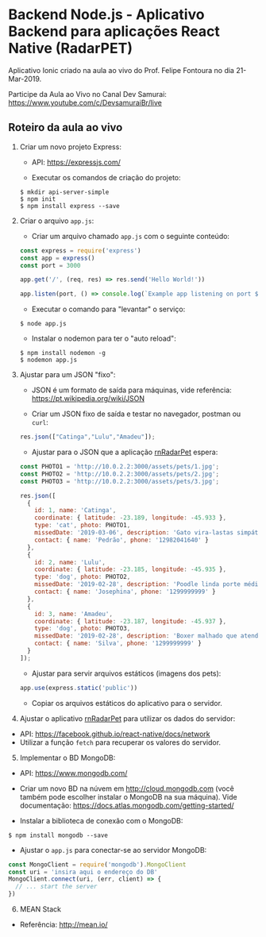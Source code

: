# Backend Node.js - Aplicativo Backend para aplicações React Native (RadarPET)

Aplicativo Ionic criado na aula ao vivo do Prof. Felipe Fontoura no dia 21-Mar-2019.

Participe da Aula ao Vivo no Canal Dev Samurai: https://www.youtube.com/c/DevsamuraiBr/live

## Roteiro da aula ao vivo

1. Criar um novo projeto Express:

    * API: https://expressjs.com/

    * Executar os comandos de criação do projeto:
    ```
    $ mkdir api-server-simple
    $ npm init
    $ npm install express --save
    ```

2. Criar o arquivo `app.js`:

    * Criar um arquivo chamado `app.js` com o seguinte conteúdo:
    ```javascript
    const express = require('express')
    const app = express()
    const port = 3000

    app.get('/', (req, res) => res.send('Hello World!'))

    app.listen(port, () => console.log(`Example app listening on port ${port}!`))
    ```

    * Executar o comando para "levantar" o serviço:
    ```
    $ node app.js
    ```

    * Instalar o nodemon para ter o "auto reload":
    ```
    $ npm install nodemon -g
    $ nodemon app.js
    ```

3. Ajustar para um JSON "fixo":

    * JSON é um formato de saída para máquinas, vide referência: https://pt.wikipedia.org/wiki/JSON

    * Criar um JSON fixo de saída e testar no navegador, postman ou `curl`:
    ```javascript
    res.json(["Catinga","Lulu","Amadeu"]);
    ```

    * Ajustar para o JSON que a aplicação [rnRadarPet](https://gitlab.com/devsamurai/rnRadarPet) espera:
    ```javascript
    const PHOTO1 = 'http://10.0.2.2:3000/assets/pets/1.jpg';
    const PHOTO2 = 'http://10.0.2.2:3000/assets/pets/2.jpg';
    const PHOTO3 = 'http://10.0.2.2:3000/assets/pets/3.jpg';

    res.json([
      {
        id: 1, name: 'Catinga',
        coordinate: { latitude: -23.189, longitude: -45.933 },
        type: 'cat', photo: PHOTO1,
        missedDate: '2019-03-06', description: 'Gato vira-lastas simpático do posto Ipiranga',
        contact: { name: 'Pedrão', phone: '12982041640' }
      },
      {
        id: 2, name: 'Lulu',
        coordinate: { latitude: -23.185, longitude: -45.935 },
        type: 'dog', photo: PHOTO2,
        missedDate: '2019-02-28', description: 'Poodle linda porte médio cor branca...',
        contact: { name: 'Josephina', phone: '1299999999' }
      },
      {
        id: 3, name: 'Amadeu',
        coordinate: { latitude: -23.187, longitude: -45.937 },
        type: 'dog', photo: PHOTO3,
        missedDate: '2019-02-28', description: 'Boxer malhado que atende pelo nome de Amadeu',
        contact: { name: 'Silva', phone: '1299999999' }
      }
    ]);
    ```

    * Ajustar para servir arquivos estáticos (imagens dos pets):
    ```javascript
    app.use(express.static('public'))
    ```
    * Copiar os arquivos estáticos do aplicativo para o servidor.

4. Ajustar o aplicativo [rnRadarPet](https://gitlab.com/devsamurai/rnRadarPet) para utilizar os dados do servidor:

  * API: https://facebook.github.io/react-native/docs/network
  * Utilizar a função `fetch` para recuperar os valores do servidor.

5. Implementar o BD MongoDB:

  * API: https://www.mongodb.com/
  * Criar um novo BD na núvem em http://cloud.mongodb.com (você também pode escolher instalar o MongoDB na sua máquina). Vide documentação: https://docs.atlas.mongodb.com/getting-started/
  
  * Instalar a biblioteca de conexão com o MongoDB:
  ```
  $ npm install mongodb --save
  ```

  * Ajustar o `app.js` para conectar-se ao servidor MongoDB:
  ```javascript
  const MongoClient = require('mongodb').MongoClient 
  const uri = 'insira aqui o endereço do DB'
  MongoClient.connect(uri, (err, client) => {
    // ... start the server
  })
  ```

6. MEAN Stack

  * Referência: http://mean.io/

